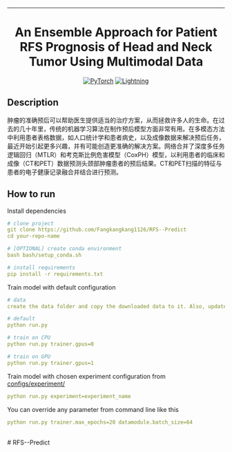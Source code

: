 
---

<div align="center">

# An Ensemble Approach for Patient RFS Prognosis of Head and Neck Tumor Using Multimodal Data

<a href="https://pytorch.org/get-started/locally/"><img alt="PyTorch" src="https://img.shields.io/badge/PyTorch-ee4c2c?logo=pytorch&logoColor=white"></a>
<a href="https://pytorchlightning.ai/"><img alt="Lightning" src="https://img.shields.io/badge/-Lightning-792ee5?logo=pytorchlightning&logoColor=white"></a>

</div>

## Description
肿瘤的准确预后可以帮助医生提供适当的治疗方案，从而拯救许多人的生命。在过去的几十年里，传统的机器学习算法在制作预后模型方面非常有用。在多模态方法中利用患者表格数据，如人口统计学和患者病史，以及成像数据来解决预后任务，最近开始引起更多兴趣，并有可能创造更准确的解决方案。网络合并了深度多任务逻辑回归（MTLR）和考克斯比例危害模型（CoxPH）模型，以利用患者的临床和成像（CT和PET）数据预测头颈部肿瘤患者的预后结果。CT和PET扫描的特征与患者的电子健康记录融合并结合进行预测。

## How to run
Install dependencies
```yaml
# clone project
git clone https://github.com/Fangkangkang1126/RFS--Predict
cd your-repo-name

# [OPTIONAL] create conda environment
bash bash/setup_conda.sh

# install requirements
pip install -r requirements.txt
```

Train model with default configuration
```yaml
# data
create the data folder and copy the downloaded data to it. Also, update all the data paths in the config files. 

# default
python run.py

# train on CPU
python run.py trainer.gpus=0

# train on GPU
python run.py trainer.gpus=1
```

Train model with chosen experiment configuration from [configs/experiment/](configs/experiment/)
```yaml
python run.py experiment=experiment_name
```

You can override any parameter from command line like this
```yaml
python run.py trainer.max_epochs=20 datamodule.batch_size=64
```



<br>
# RFS--Predict
